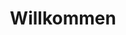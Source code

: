 ---
title: Willkommen

description: Benötigen Sie eine Unterkunft? Wir haben neue, moderne Apartments mitten im Zentrum von Balestrand. Balkone mit fantastischem Blick auf den Fjord. Einfacher Zugang. Fertig möbliert, mit voll ausgestatteter Küche und Bad. Perfekt für diejenigen, die mehr Freiheit wollen.

intro: Benötigen Sie eine Unterkunft? Wir haben neue, moderne Apartments mitten im Zentrum von Balestrand. Balkone mit fantastischem Blick auf den Fjord. Einfacher Zugang. Fertig möbliert, mit voll ausgestatteter Küche und Bad. Perfekt für diejenigen, die mehr Freiheit wollen.

intro-button: Alle Wohnungen anzeigen

items:
- title: Vermietung
  image: /images/jetski/IMG_0890.jpg
  desc: Wir vermieten Jetskis, Autos und Apartments im Zentrum von Balestrand. Perfekt für kurze Tagesausflüge in die Umgebung.
  url: rental
  button: Mehr Informationen

- title: Lage
  image: /images/balestrand.jpg
  desc: Alle unsere Apartments befinden sich in zentraler Lage im Zentrum von Balestrand. Ruhige Umgebung und mit einem fantastischen Blick auf den Fjord. Mit kurzen Entfernungen zum Lebensmittelgeschäft, Touristeninformationen und Wandermöglichkeiten ist dies ein perfekter Ausgangspunkt für einen längeren Aufenthalt.
  url: info
  button: Mehr Informationen

- title: Erkunden
  image: /images/explore.jpg
  desc: Balestrand hat Ihnen als Besucher viel zu bieten. Ob alleine oder in Gruppen. Hier finden Sie alles von kulturellen Spaziergängen entlang der Küste bis hin zu Fjordsafaris in der Nähe der Umgebung. Reiselivsmuseum und mehr. Treffen Sie Einheimische, Fischer oder Künstler. Es gibt viel zur Auswahl.
  button: Erkunden Balestrand
  url: explore

- title: Haben Sie Fragen zu unseren Apartments?
  image: /images/esefjord.jpg
  button: Mehr Informationen
  url: info
---